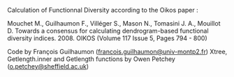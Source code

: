 Calculation of Functionnal Diversity according to the Oikos paper :
 
Mouchet M., Guilhaumon F., Villéger S., Mason N., Tomasini J. A., Mouillot D.
Towards a consensus for calculating dendrogram-based functional diversity indices.
2008. OIKOS (Volume 117 Issue 5, Pages 794 - 800)

Code by François Guilhaumon (francois.guilhaumon@univ-montp2.fr)
Xtree, Getlength.inner and Getlength functions by Owen Petchey (o.petchey@sheffield.ac.uk) 
